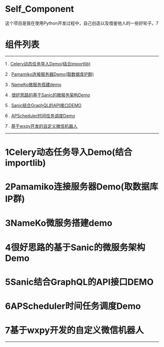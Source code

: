 # Self_Component

这个项目是我在使用Python开发过程中，自己创造以及借鉴他人的一些好轮子。7

# 组件列表

------

1 . [Celery动态任务导入Demo(结合importlib)](#1Celery动态任务导入Demo(结合importlib))

2 . [Pamamiko连接服务器Demo(取数据库IP群)](#2Pamamiko连接服务器Demo(取数据库IP群))

3 . [NameKo微服务搭建demo](#3NameKo微服务搭建demo)

4 . [很好思路的基于Sanic的微服务架构Demo](很好思路的基于Sanic的微服务架构Demo)

5 . [Sanic结合GraphQL的API接口DEMO](Sanic结合GraphQL的API接口DEMO)

6 . [APScheduler时间任务调度Demo](APScheduler时间任务调度Demo)

7 . [基于wxpy开发的自定义微信机器人](基于wxpy开发的自定义微信机器人)


-----

# 1Celery动态任务导入Demo(结合importlib)

# 2Pamamiko连接服务器Demo(取数据库IP群)

# 3NameKo微服务搭建demo

# 4很好思路的基于Sanic的微服务架构Demo

# 5Sanic结合GraphQL的API接口DEMO

# 6APScheduler时间任务调度Demo

# 7基于wxpy开发的自定义微信机器人


------

